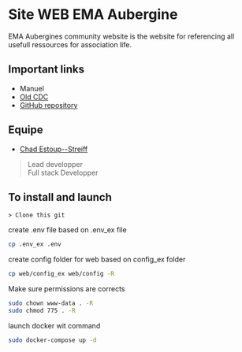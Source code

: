 # Site WEB EMA Aubergine
EMA Aubergines community website is the website for referencing all usefull ressources for association life.  

## Important links
- Manuel
- [Old CDC](https://docs.google.com/document/d/1D_Cwk_JPBvU4kycO7Sg9CPh1gqrGHQWg/edit?usp=sharing&ouid=112875743801870679130&rtpof=true&sd=true)  
- [GitHub repository](https://github.com/ChadEstoupStreiff/site-EMA-Aubergine)  

## Equipe
- [Chad Estoup--Streiff](https://github.com/ChadEstoupStreiff)  
> Lead developper  
> Full stack Developper  


## To install and launch
```> Clone this git```

create .env file based on .env_ex file  
```bash
cp .env_ex .env
```  

create config folder for web based on config_ex folder
```bash
cp web/config_ex web/config -R
```  
Make sure permissions are corrects
```bash
sudo chown www-data . -R
sudo chmod 775 . -R
```
launch docker wit command  
```bash
sudo docker-compose up -d
```
